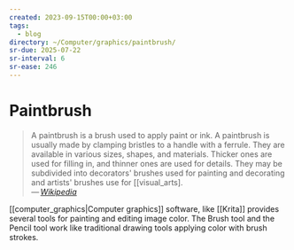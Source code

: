 ```yaml
---
created: 2023-09-15T00:00+03:00
tags:
  - blog
directory: ~/Computer/graphics/paintbrush/
sr-due: 2025-07-22
sr-interval: 6
sr-ease: 246
---
```


# Paintbrush

> A paintbrush is a brush used to apply paint or ink. A paintbrush is usually
> made by clamping bristles to a handle with a ferrule. They are available in
> various sizes, shapes, and materials. Thicker ones are used for filling in,
> and thinner ones are used for details. They may be subdivided into decorators'
> brushes used for painting and decorating and artists' brushes use for
> [[visual_arts].\
> — <cite>[Wikipedia](https://en.wikipedia.org/wiki/Paintbrush)</cite>

[[computer_graphics|Computer graphics]] software, like [[Krita]] provides
several tools for painting and editing image color. The Brush tool and the
Pencil tool work like traditional drawing tools applying color with brush
strokes.
